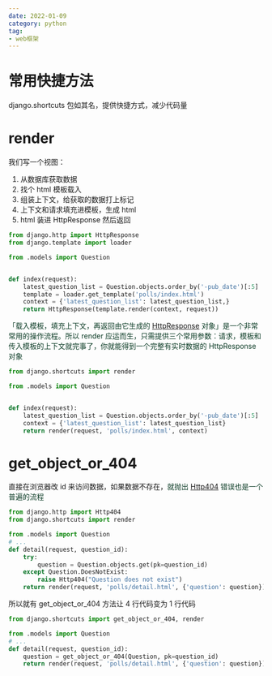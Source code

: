 ```yaml
---
date: 2022-01-09
category: python
tag:
- web框架
---
```


# 常用快捷方法

django.shortcuts 包如其名，提供快捷方式，减少代码量

# render
我们写一个视图：

1. 从数据库获取数据
2. 找个 html 模板载入
3. 组装上下文，给获取的数据打上标记
4. 上下文和请求填充进模板，生成 html
5. html 装进 HttpResponse 然后返回

```python
from django.http import HttpResponse
from django.template import loader

from .models import Question


def index(request):
    latest_question_list = Question.objects.order_by('-pub_date')[:5]
    template = loader.get_template('polls/index.html')
    context = {'latest_question_list': latest_question_list,}
    return HttpResponse(template.render(context, request))
```

<span style="color:rgb(12, 60, 38);">「载入模板，填充上下文，再返回由它生成的 </span>[HttpResponse](https://docs.djangoproject.com/zh-hans/4.0/ref/request-response/#django.http.HttpResponse)<span style="color:rgb(12, 60, 38);"> 对象」是一个非常常用的操作流程。所以 render 应运而生，只需提供三个常用参数：请求，模板和传入模板的上下文就完事了，你就能得到一个完整有实时数据的 HttpResponse 对象</span>

```python
from django.shortcuts import render

from .models import Question


def index(request):
    latest_question_list = Question.objects.order_by('-pub_date')[:5]
    context = {'latest_question_list': latest_question_list}
    return render(request, 'polls/index.html', context)
```

# get_object_or_404
直接在浏览器改 id 来访问数据，如果数据不存在，<span style="color:rgb(12, 60, 38);">就抛出 </span>[Http404](https://docs.djangoproject.com/zh-hans/4.0/topics/http/views/#django.http.Http404)<span style="color:rgb(12, 60, 38);"> 错误也是一个普遍的流程</span>

```python
from django.http import Http404
from django.shortcuts import render

from .models import Question
# ...
def detail(request, question_id):
    try:
        question = Question.objects.get(pk=question_id)
    except Question.DoesNotExist:
        raise Http404("Question does not exist")
    return render(request, 'polls/detail.html', {'question': question})
```

所以就有 get_object_or_404 方法让 4 行代码变为 1 行代码

```python
from django.shortcuts import get_object_or_404, render

from .models import Question
# ...
def detail(request, question_id):
    question = get_object_or_404(Question, pk=question_id)
    return render(request, 'polls/detail.html', {'question': question})
```

